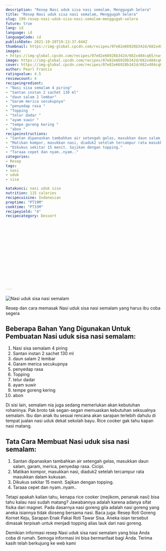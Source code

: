 ```yaml
---
description: "Resep Nasi uduk sisa nasi semalam, Menggugah Selera"
title: "Resep Nasi uduk sisa nasi semalam, Menggugah Selera"
slug: 199-resep-nasi-uduk-sisa-nasi-semalam-menggugah-selera
future: true
lang: id
language: id
languageCode: id
publishDate: 2021-10-20T19:13:37.044Z 
thumbnail: https://img-global.cpcdn.com/recipes/07e82e66928b342d/682x484cq65/nasi-uduk-sisa-nasi-semalam-foto-resep-utama.png
images:
- https://img-global.cpcdn.com/recipes/07e82e66928b342d/682x484cq65/nasi-uduk-sisa-nasi-semalam-foto-resep-utama.png
image: https://img-global.cpcdn.com/recipes/07e82e66928b342d/682x484cq65/nasi-uduk-sisa-nasi-semalam-foto-resep-utama.png
cover: https://img-global.cpcdn.com/recipes/07e82e66928b342d/682x484cq65/nasi-uduk-sisa-nasi-semalam-foto-resep-utama.png
author: Pearl Francis
ratingvalue: 4.5
reviewcount: 4
recipeingredient:
- "Nasi sisa semalam 4 piring"
- "Santan instan 2 sachet 130 ml"
- "daun salam 2 lembar"
- "Garam merica secukupnya"
- "penyedap rasa "
- "Topping  "
- "telur dadar "
- "ayam suwir "
- "tempe goreng kering "
- "abon "
recipeinstructions:
- "Santan dipanaskan tambahkan air setengah gelas, masukkan daun salam, garam, merica, penyedap rasa. Cicipi."
- "Matikan kompor, masukkan nasi, diaduk2 setelah tercampur rata masukkan dalam kukusan."
- "Dikukus sekitar 15 menit. Sajikan dengan topping."
- "Taraaa cepet dan nyam..nyam.."
categories:
- Resep
tags:
- nasi
- uduk
- sisa

katakunci: nasi uduk sisa 
nutrition: 115 calories
recipecuisine: Indonesian
preptime: "PT19M"
cooktime: "PT33M"
recipeyield: "4"
recipecategory: Dessert


     
    
    
    
    
    
    
    
    
    
    
      
    
---
```



![Nasi uduk sisa nasi semalam](https://img-global.cpcdn.com/recipes/07e82e66928b342d/682x484cq65/nasi-uduk-sisa-nasi-semalam-foto-resep-utama.png)

Resep dan cara memasak  Nasi uduk sisa nasi semalam yang harus ibu coba segera

<!--inarticleads1-->

## Beberapa Bahan Yang Digunakan Untuk Pembuatan Nasi uduk sisa nasi semalam:

1. Nasi sisa semalam 4 piring
1. Santan instan 2 sachet 130 ml
1. daun salam 2 lembar
1. Garam merica secukupnya
1. penyedap rasa 
1. Topping  
1. telur dadar 
1. ayam suwir 
1. tempe goreng kering 
1. abon 

Di sisi lain, semalam nia juga sedang memerlukan akan kebutuhan rohaninya. Pak broto tak segan-segan memuaskan kebutuhan seksualnya semalam. Ibu dan anak itu sesuai rencana akan sarapan terlebih dahulu di tempat jualan nasi uduk dekat sekolah bayu. Rice cooker gak tahu kapan nasi matang. 

<!--inarticleads2-->

## Tata Cara Membuat Nasi uduk sisa nasi semalam:

1. Santan dipanaskan tambahkan air setengah gelas, masukkan daun salam, garam, merica, penyedap rasa. Cicipi.
1. Matikan kompor, masukkan nasi, diaduk2 setelah tercampur rata masukkan dalam kukusan.
1. Dikukus sekitar 15 menit. Sajikan dengan topping.
1. Taraaa cepet dan nyam..nyam..


Tetapi apakah kalian tahu, kenapa rice cooker (mejikom, penanak nasi) bisa tahu kalau nasi sudah matang? Jawabannya adalah karena adanya sifat fisika dari magnet. Pada dasarnya nasi goreng gila adalah nasi goreng yang aneka isiannya tidak dioseng bersama nasi. Baca juga: Resep Roti Goreng Kornet Keju, Sarapan Enak Pakai Roti Tawar Sisa. Aneka isian tersebut dimasak terpisah untuk menjadi topping alias lauk dari nasi goreng. 

Demikian informasi  resep Nasi uduk sisa nasi semalam   yang bisa Anda coba di rumah. Semoga informasi ini bisa bermanfaat bagi Anda. Terima kasih telah berkujung ke web kami
